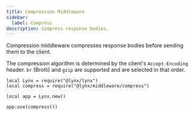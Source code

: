 ```yaml
---
title: Compression Middleware
sidebar:
  label: Compress
description: Compress response bodies.
---
```


Compression middleware compresses response bodies before sending them to the client.

The compression algorithm is determined by the client's `Accept-Encoding` header. `br` (Brotli) and `gzip` are supported and are selected in that order.

```luau
local Lynx = require("@lynx/lynx")
local compress = require("@lynx/middleware/compress")

local app = Lynx.new()

app:use(compress())
```

